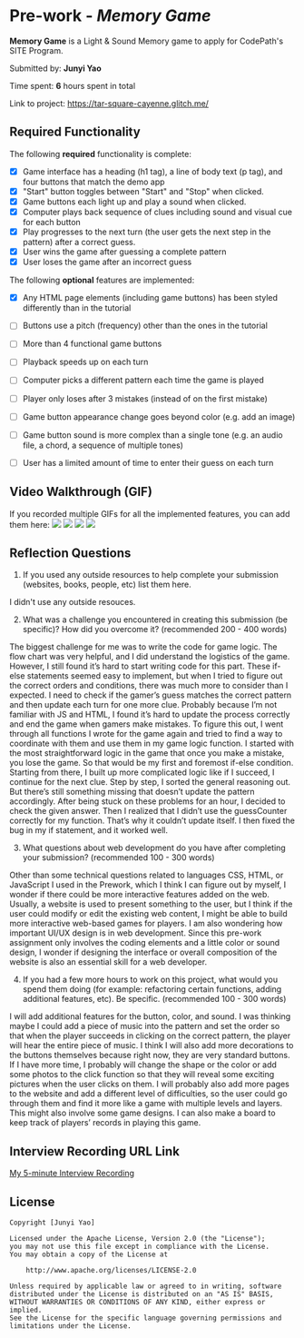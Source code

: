 # Pre-work - *Memory Game*

**Memory Game** is a Light & Sound Memory game to apply for CodePath's SITE Program. 

Submitted by: **Junyi Yao**

Time spent: **6** hours spent in total

Link to project: https://tar-square-cayenne.glitch.me/

## Required Functionality

The following **required** functionality is complete:

* [x] Game interface has a heading (h1 tag), a line of body text (p tag), and four buttons that match the demo app
* [x] "Start" button toggles between "Start" and "Stop" when clicked. 
* [x] Game buttons each light up and play a sound when clicked. 
* [x] Computer plays back sequence of clues including sound and visual cue for each button
* [x] Play progresses to the next turn (the user gets the next step in the pattern) after a correct guess. 
* [x] User wins the game after guessing a complete pattern
* [x] User loses the game after an incorrect guess

The following **optional** features are implemented:

* [x] Any HTML page elements (including game buttons) has been styled differently than in the tutorial
* [ ] Buttons use a pitch (frequency) other than the ones in the tutorial
* [ ] More than 4 functional game buttons
* [ ] Playback speeds up on each turn
* [ ] Computer picks a different pattern each time the game is played
* [ ] Player only loses after 3 mistakes (instead of on the first mistake)
* [ ] Game button appearance change goes beyond color (e.g. add an image)
* [ ] Game button sound is more complex than a single tone (e.g. an audio file, a chord, a sequence of multiple tones)
* [ ] User has a limited amount of time to enter their guess on each turn


## Video Walkthrough (GIF)

If you recorded multiple GIFs for all the implemented features, you can add them here:
![](https://cdn.glitch.global/0c9b2b51-8eed-4700-9b49-936f9abba15a/ezgif.com-gif-maker.gif?v=1647372679515)
![](https://cdn.glitch.global/0c9b2b51-8eed-4700-9b49-936f9abba15a/Hnet-image.gif?v=1647372717247)
![](gif3-link-here)
![](gif4-link-here)

## Reflection Questions
1. If you used any outside resources to help complete your submission (websites, books, people, etc) list them here. 

I didn't use any outside resouces.

2. What was a challenge you encountered in creating this submission (be specific)? How did you overcome it? (recommended 200 - 400 words) 

The biggest challenge for me was to write the code for game logic. 
The flow chart was very helpful, and I did understand the logistics of the game. 
However, I still found it’s hard to start writing code for this part. 
These if-else statements seemed easy to implement, but when I tried to figure out the correct orders and conditions, there was much more to consider than I expected. 
I need to check if the gamer’s guess matches the correct pattern and then update each turn for one more clue. 
Probably because I’m not familiar with JS and HTML, I found it’s hard to update the process correctly and end the game when gamers make mistakes. 
To figure this out, I went through all functions I wrote for the game again and tried to find a way to coordinate with them and use them in my game logic function. 
I started with the most straightforward logic in the game that once you make a mistake, you lose the game. 
So that would be my first and foremost if-else condition. Starting from there, I built up more complicated logic like if I succeed, I continue for the next clue. 
Step by step, I sorted the general reasoning out. 
But there’s still something missing that doesn’t update the pattern accordingly. After being stuck on these problems for an hour, I decided to check the given answer. 
Then I realized that I didn’t use the guessCounter correctly for my function. 
That’s why it couldn’t update itself. I then fixed the bug in my if statement, and it worked well.


3. What questions about web development do you have after completing your submission? (recommended 100 - 300 words) 

Other than some technical questions related to languages CSS, HTML, or JavaScript I used in the Prework, which I think I can figure out by myself, I wonder if there could be more interactive features added on the web. 
Usually, a website is used to present something to the user, but I think if the user could modify or edit the existing web content, I might be able to build more interactive web-based games for players. 
I am also wondering how important UI/UX design is in web development. 
Since this pre-work assignment only involves the coding elements and a little color or sound design, I wonder if designing the interface or overall composition of the website is also an essential skill for a web developer.

4. If you had a few more hours to work on this project, what would you spend them doing (for example: refactoring certain functions, adding additional features, etc). Be specific. (recommended 100 - 300 words) 

I will add additional features for the button, color, and sound. 
I was thinking maybe I could add a piece of music into the pattern and set the order so that when the player succeeds in clicking on the correct pattern, the player will hear the entire piece of music. 
I think I will also add more decorations to the buttons themselves because right now, they are very standard buttons. 
If I have more time, I probably will change the shape or the color or add some photos to the click function so that they will reveal some exciting pictures when the user clicks on them. 
I will probably also add more pages to the website and add a different level of difficulties, so the user could go through them and find it more like a game with multiple levels and layers. 
This might also involve some game designs. I can also make a board to keep track of players’ records in playing this game.



## Interview Recording URL Link

[My 5-minute Interview Recording](https://wustl.zoom.us/rec/share/eALTnCW_4KMESOq6xxnAjxMUMWYtCahtX-uOMOcG88GYNYurcUITKoc950xMkR0_.nT61vO68nsPG3zoz?startTime=1648328242000)


## License

    Copyright [Junyi Yao]

    Licensed under the Apache License, Version 2.0 (the "License");
    you may not use this file except in compliance with the License.
    You may obtain a copy of the License at

        http://www.apache.org/licenses/LICENSE-2.0

    Unless required by applicable law or agreed to in writing, software
    distributed under the License is distributed on an "AS IS" BASIS,
    WITHOUT WARRANTIES OR CONDITIONS OF ANY KIND, either express or implied.
    See the License for the specific language governing permissions and
    limitations under the License.